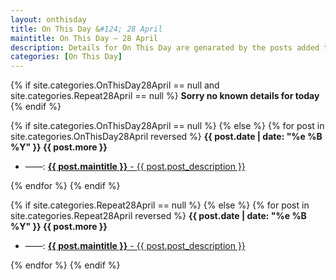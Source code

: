 ```yaml
---
layout: onthisday
title: On This Day &#124; 28 April
maintitle: On This Day — 28 April
description: Details for On This Day are genarated by the posts added to the website so the content is subject to changes/updates over time.
categories: [On This Day]
---
```


{% if site.categories.OnThisDay28April == null and site.categories.Repeat28April == null %}
<strong>Sorry no known details for today</strong>
{% endif %}

{% if site.categories.OnThisDay28April == null %}
{% else %}
{% for post in site.categories.OnThisDay28April reversed %}
<strong>{{ post.date | date: "%e %B %Y" }} {{ post.more }}</strong>
<ul>
<li> ——: <a href="{{ post.url }}"><strong>{{ post.maintitle }}</strong> - {{ post.post_description }}</a></li>
</ul>
{% endfor %}
{% endif %}

{% if site.categories.Repeat28April == null %}
{% else %}
{% for post in site.categories.Repeat28April reversed %}
<strong>{{ post.date | date: "%e %B %Y" }} {{ post.more }}</strong>
<ul>
<li> ——: <a href="{{ post.url }}"><strong>{{ post.maintitle }}</strong> - {{ post.post_description }}</a></li>
</ul>
{% endfor %}
{% endif %}
